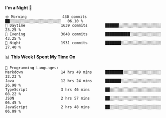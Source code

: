 <!--START_SECTION:waka-->
**I'm a Night 🦉** 

```text
🌞 Morning                430 commits         ██░░░░░░░░░░░░░░░░░░░░░░░   06.10 % 
🌆 Daytime                1639 commits        ██████░░░░░░░░░░░░░░░░░░░   23.25 % 
🌃 Evening                3048 commits        ███████████░░░░░░░░░░░░░░   43.25 % 
🌙 Night                  1931 commits        ███████░░░░░░░░░░░░░░░░░░   27.40 % 
```


📊 **This Week I Spent My Time On** 

```text
💬 Programming Languages: 
Markdown                 14 hrs 49 mins      ████████░░░░░░░░░░░░░░░░░   32.23 % 
Java                     12 hrs 24 mins      ███████░░░░░░░░░░░░░░░░░░   26.98 % 
TypeScript               3 hrs 46 mins       ██░░░░░░░░░░░░░░░░░░░░░░░   08.22 % 
JSON                     2 hrs 57 mins       ██░░░░░░░░░░░░░░░░░░░░░░░   06.45 % 
JavaScript               2 hrs 48 mins       ██░░░░░░░░░░░░░░░░░░░░░░░   06.09 % 
```


<!--END_SECTION:waka-->
